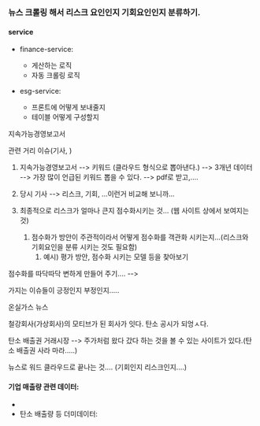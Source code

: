 

### 뉴스 크롤링 해서 리스크 요인인지 기회요인인지 분류하기.

#### service

- finance-service: 
	- 게산하는 로직
	- 자동 크롤링 로직

- esg-service: 
	- 프론트에 어떻게 보내줄지
	- 테이블 어떻게 구성할지



지속가능경영보고서


관련 거리 이슈(기사, )

1. 지속가능경영보고서 --> 키워드 (클라우드 형식으로 뽑아낸다.) --> 3개년 데이터 --> 가장 많이 언급된 키워드 뽑을 수 있다. --> pdf로 받고,....

2. 당시 기사 --> 리스크, 기회, ...이런거 비교해 보니까... 

3. 최종적으로 리스크가 얼마나 큰지 점수화시키는 것... (웹 사이트 상에서 보여지는 것)
	1. 점수화가 방안이 주관적이라서 어떻게 점수화를 객관화 시키는지...(리스크와 기회요인을 분류 시키는 것도 필요함)
		1. 예시) 평가 방안, 점수화 시키는 모델 등을 찾아보기



점수화를 따닥따닥 변하게 만들어 주기.... -->

가지는 이슈들이 긍정인지 부정인지.....


온실가스 뉴스

철강회사(가상회사)의 모티브가 된 회사가 잇다. 탄소 공시가 되엉ㅅ다.

탄소 배출권 거래시장 --> 주가처럼 왔다 갔다 하는 것을 볼 수 있는 사이트가 있다.(탄소 배출권 사라 마라.....)



뉴스로 워드 클라우드로 끝나는 것.... (기회인지 리스크인지....)





#### 기업 매출량 관련 데이터:
- 
- 탄소 배출량 등 더미데이터:








